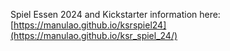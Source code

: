 Spiel Essen 2024 and Kickstarter information here: [https://manulao.github.io/ksrspiel24](https://manulao.github.io/ksr_spiel_24/)
